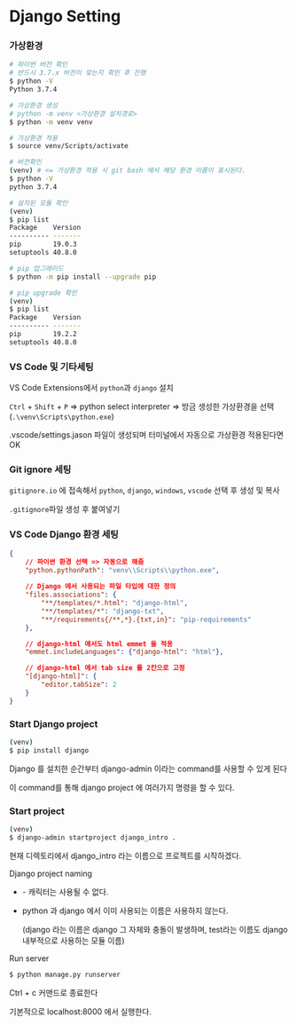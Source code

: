 # Django Setting

### 가상환경

```bash
# 파이썬 버전 확인
# 반드시 3.7.x 버전이 맞는지 확인 후 진행
$ python -V
Python 3.7.4

# 가상환경 생성
# python -m venv <가상환경 설치경로>
$ python -m venv venv

# 가상환경 적용
$ source venv/Scripts/activate

# 버전확인
(venv) # <= 가상환경 적용 시 git bash 에서 해당 환경 이름이 표시된다.
$ python -V
python 3.7.4

# 설치된 모듈 확인
(venv)
$ pip list
Package    Version
---------- -------
pip        19.0.3
setuptools 40.8.0

# pip 업그레이드
$ python -m pip install --upgrade pip

# pip upgrade 확인
(venv)
$ pip list
Package    Version
---------- -------
pip        19.2.2
setuptools 40.8.0

```

### VS Code 및 기타세팅

VS Code Extensions에서 `python`과 `django` 설치

`Ctrl` + `Shift` + `P` => python select interpreter => 방금 생성한 가상환경을 선택 (`.\venv\Scripts\python.exe`)

.vscode/settings.jason 파일이 생성되며 터미널에서 자동으로 가상환경 적용된다면 OK

### Git ignore 세팅

`gitignore.io` 에 접속해서 `python`, `django`, `windows`, `vscode` 선택 후 생성 및 복사

`.gitignore`파일 생성 후 붙여넣기

### VS Code Django 환경 세팅

```json
{
    // 파이썬 환경 선택 => 자동으로 해줌
    "python.pythonPath": "venv\\Scripts\\python.exe",
    
    // Django 에서 사용되는 파일 타입에 대한 정의
    "files.associations": {
        "**/templates/*.html": "django-html",
        "**/templates/*": "django-txt",
        "**/requirements{/**,*}.{txt,in}": "pip-requirements"
    },

    // django-html 에서도 html emmet 을 적용
    "emmet.includeLanguages": {"django-html": "html"},

    // django-html 에서 tab size 를 2칸으로 고정
    "[django-html]": {
        "editor.tabSize": 2
    }
}
```

### Start Django project

```bash
(venv)
$ pip install django
```

Django 를 설치한 순간부터 django-admin 이라는 command를 사용할 수 있게 된다

이 command를 통해 django project 에 여러가지 명령을 할 수 있다.

### Start project

```bash
(venv)
$ django-admin startproject django_intro .
```

현재 디렉토리에서 django_intro 라는 이름으로 프로젝트를 시작하겠다.

Django project naming

- \- 캐릭터는 사용될 수 없다.

- python 과 django 에서 이미 사용되는 이름은 사용하지 않는다.

  (django 라는 이름은 django 그 자체와 충돌이 발생하며, test라는 이름도 django 내부적으로 사용하는 모듈 이름)

Run server

```bash
$ python manage.py runserver
```

Ctrl + c 커맨드로 종료한다

기본적으로 localhost:8000 에서 실행한다.